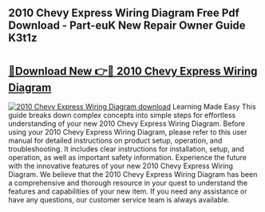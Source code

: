 ## 2010 Chevy Express Wiring Diagram Free Pdf Download - Part-euK New Repair Owner Guide K3t1z

# <h2><a href="http://dfrl9zy.blite.top/?on=2010+Chevy+Express+Wiring+Diagram">🔗Download New 👉🔴 2010 Chevy Express Wiring Diagram</a></h2>

[![2010 Chevy Express Wiring Diagram download](https://i.imgur.com/lujVjoI.png)](http://dfrl9zy.blite.top/?on=2010+Chevy+Express+Wiring+Diagram)
Learning Made Easy This guide breaks down complex concepts into simple steps for effortless understanding of your new 2010 Chevy Express Wiring Diagram. Before using your 2010 Chevy Express Wiring Diagram, please refer to this user manual for detailed instructions on product setup, operation, and troubleshooting. It includes clear instructions for installation, setup, and operation, as well as important safety information. Experience the future with the innovative features of your new 2010 Chevy Express Wiring Diagram. We believe that the 2010 Chevy Express Wiring Diagram has been a comprehensive and thorough resource in your quest to understand the features and capabilities of your new item. If you need any assistance or have any questions, our customer service team is always available.
